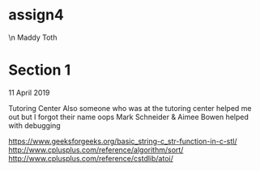 # assign4

\n Maddy Toth 
# Section 1
11 April 2019 

Tutoring Center 
Also someone who was at the tutoring center helped me out but I forgot their name oops
Mark Schneider & Aimee Bowen helped with debugging 

https://www.geeksforgeeks.org/basic_string-c_str-function-in-c-stl/
http://www.cplusplus.com/reference/algorithm/sort/
http://www.cplusplus.com/reference/cstdlib/atoi/
